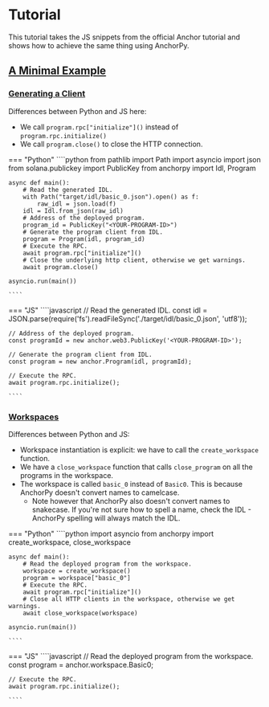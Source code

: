 # Tutorial

This tutorial takes the JS snippets from the official Anchor tutorial
and shows how to achieve the same thing using AnchorPy.
## [A Minimal Example](https://project-serum.github.io/anchor/tutorials/tutorial-0.html)

### [Generating a Client](https://project-serum.github.io/anchor/tutorials/tutorial-0.html#generating-a-client)

Differences between Python and JS here:

- We call `program.rpc["initialize"]()` instead of `program.rpc.initialize()`
- We call `program.close()` to close the HTTP connection.

=== "Python"
    ````python
    from pathlib import Path
    import asyncio
    import json
    from solana.publickey import PublicKey
    from anchorpy import Idl, Program

    async def main():
        # Read the generated IDL.
        with Path("target/idl/basic_0.json").open() as f:
            raw_idl = json.load(f)
        idl = Idl.from_json(raw_idl)
        # Address of the deployed program.
        program_id = PublicKey("<YOUR-PROGRAM-ID>")
        # Generate the program client from IDL.
        program = Program(idl, program_id)
        # Execute the RPC.
        await program.rpc["initialize"]()
        # Close the underlying http client, otherwise we get warnings.
        await program.close()

    asyncio.run(main())

    ````

=== "JS"
    ````javascript
    // Read the generated IDL.
    const idl = JSON.parse(require('fs').readFileSync('./target/idl/basic_0.json', 'utf8'));

    // Address of the deployed program.
    const programId = new anchor.web3.PublicKey('<YOUR-PROGRAM-ID>');

    // Generate the program client from IDL.
    const program = new anchor.Program(idl, programId);

    // Execute the RPC.
    await program.rpc.initialize();

    ````

### [Workspaces](https://project-serum.github.io/anchor/tutorials/tutorial-0.html#workspaces)

Differences between Python and JS:

- Workspace instantiation is explicit: we have to call the `create_workspace` function.
- We have a `close_workspace` function that calls `close_program` on all the programs
in the workspace.
- The workspace is called `basic_0` instead of `Basic0`. This is because AnchorPy doesn't
convert names to camelcase.
    - Note however that AnchorPy also doesn't convert names to snakecase. If you're not
    sure how to spell a name, check the IDL - AnchorPy spelling will always match the IDL.

=== "Python"
    ````python
    import asyncio
    from anchorpy import create_workspace, close_workspace

    async def main():
        # Read the deployed program from the workspace.
        workspace = create_workspace()
        program = workspace["basic_0"]
        # Execute the RPC.
        await program.rpc["initialize"]()
        # Close all HTTP clients in the workspace, otherwise we get warnings.
        await close_workspace(workspace)
    
    asyncio.run(main())

    ````

=== "JS"
    ````javascript
    // Read the deployed program from the workspace.
    const program = anchor.workspace.Basic0;

    // Execute the RPC.
    await program.rpc.initialize();

    ````